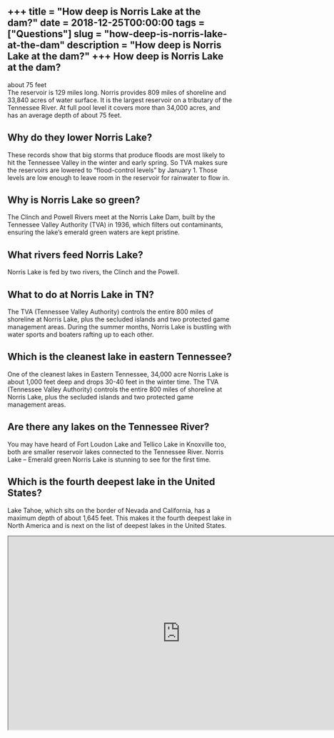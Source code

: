 +++
title = "How deep is Norris Lake at the dam?"
date = 2018-12-25T00:00:00
tags = ["Questions"]
slug = "how-deep-is-norris-lake-at-the-dam"
description = "How deep is Norris Lake at the dam?"
+++
How deep is Norris Lake at the dam?
-----------------------------------

about 75 feet  
The reservoir is 129 miles long. Norris provides 809 miles of shoreline and 33,840 acres of water surface. It is the largest reservoir on a tributary of the Tennessee River. At full pool level it covers more than 34,000 acres, and has an average depth of about 75 feet.

Why do they lower Norris Lake?
------------------------------

These records show that big storms that produce floods are most likely to hit the Tennessee Valley in the winter and early spring. So TVA makes sure the reservoirs are lowered to “flood-control levels” by January 1. Those levels are low enough to leave room in the reservoir for rainwater to flow in.

Why is Norris Lake so green?
----------------------------

The Clinch and Powell Rivers meet at the Norris Lake Dam, built by the Tennessee Valley Authority (TVA) in 1936, which filters out contaminants, ensuring the lake’s emerald green waters are kept pristine.

What rivers feed Norris Lake?
-----------------------------

Norris Lake is fed by two rivers, the Clinch and the Powell.

What to do at Norris Lake in TN?
--------------------------------

The TVA (Tennessee Valley Authority) controls the entire 800 miles of shoreline at Norris Lake, plus the secluded islands and two protected game management areas. During the summer months, Norris Lake is bustling with water sports and boaters rafting up to each other.

Which is the cleanest lake in eastern Tennessee?
------------------------------------------------

One of the cleanest lakes in Eastern Tennessee, 34,000 acre Norris Lake is about 1,000 feet deep and drops 30-40 feet in the winter time. The TVA (Tennessee Valley Authority) controls the entire 800 miles of shoreline at Norris Lake, plus the secluded islands and two protected game management areas.

Are there any lakes on the Tennessee River?
-------------------------------------------

You may have heard of Fort Loudon Lake and Tellico Lake in Knoxville too, both are smaller reservoir lakes connected to the Tennessee River. Norris Lake – Emerald green Norris Lake is stunning to see for the first time.

Which is the fourth deepest lake in the United States?
------------------------------------------------------

Lake Tahoe, which sits on the border of Nevada and California, has a maximum depth of about 1,645 feet. This makes it the fourth deepest lake in North America and is next on the list of deepest lakes in the United States.

<iframe allow="accelerometer; autoplay; clipboard-write; encrypted-media; gyroscope; picture-in-picture" allowfullscreen="" class="__youtube_prefs__  epyt-is-override  no-lazyload" data-no-lazy="1" data-origheight="433" data-origwidth="770" data-skipgform_ajax_framebjll="" height="433" id="_ytid_25987" loading="lazy" src="https://www.youtube.com/embed/7v5cd9u1eS4?enablejsapi=1&autoplay=0&cc_load_policy=0&cc_lang_pref=&iv_load_policy=1&loop=0&modestbranding=0&rel=1&fs=1&playsinline=0&autohide=2&theme=dark&color=red&controls=1&" title="YouTube player" width="770"></iframe>